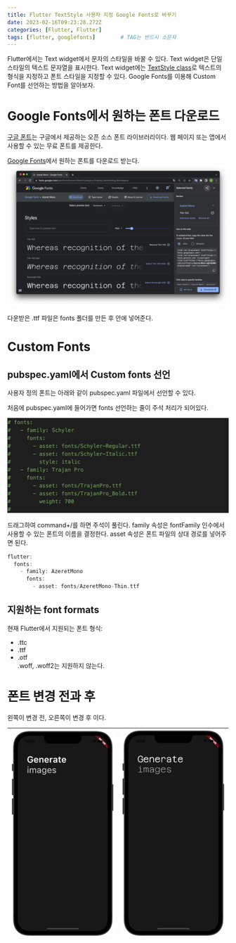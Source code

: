 ```yaml
---
title: Flutter TextStyle 사용자 지정 Google Fonts로 바꾸기
date: 2023-02-16T09:23:28.272Z
categories: [Flutter, Flutter]
tags: [flutter, googlefonts]		# TAG는 반드시 소문자
---
```


Flutter에서는 Text widget에서 문자의 스타일을 바꿀 수 있다. Text widget은 단일 스타일의 텍스트 문자열을 표시한다. Text widget에는 [TextStyle class](https://api.flutter.dev/flutter/painting/TextStyle-class.html)로 텍스트의 형식을 지정하고 폰트 스타일을 지정할 수 있다. 
Google Fonts를 이용해 Custom Font를 선언하는 방법을 알아보자.

# Google Fonts에서 원하는 폰트 다운로드

[구글 폰트](https://fonts.google.com/)는 구글에서 제공하는 오픈 소스 폰트 라이브러리이다. 웹 페이지 또는 앱에서 사용할 수 있는 무료 폰트를 제공한다. 

[Google Fonts](https://fonts.google.com/)에서 원하는 폰트를 다운로드 받는다.
![google_fonts](/assets/img/to/google_fonts.png)

다운받은 .ttf 파일은 fonts 폴더를 만든 후 안에 넣어준다.

# Custom Fonts

## pubspec.yaml에서 Custom fonts 선언

사용자 정의 폰트는 아래와 같이 pubspec.yaml 파일에서 선언할 수 있다. 

처음에 pubspec.yaml에 들어가면 fonts 선언하는 줄이 주석 처리가 되어있다.

![textstyle_anotation](/assets/img/to/textstyle_anotation.png)

드래그하여 command+/를 하면 주석이 풀린다. family 속성은 fontFamily 인수에서 사용할 수 있는 폰트의 이름을 결정한다. asset 속성은 폰트 파일의 상대 경로를 넣어주면 된다.

```dart
flutter:
  fonts:
    - family: AzeretMono
      fonts:
        - asset: fonts/AzeretMono-Thin.ttf
```

## 지원하는 font formats

현재 Flutter에서 지원되는 폰트 형식:  
* .ttc   
* .ttf  
* .otf  
.woff, .woff2는 지원하지 않는다.


# 폰트 변경 전과 후
왼쪽이 변경 전, 오른쪽이 변경 후 이다.

![image.jpg1](/assets/img/to/flutter_textstyle_before.png) | ![image.jpg2](/assets/img/to/flutter_textstyle_after.png)
--- | --- | 